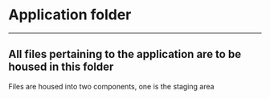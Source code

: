 #  Application folder
---
All files pertaining to the application are to be housed in this folder
---
Files are housed into two components, one is the staging area
